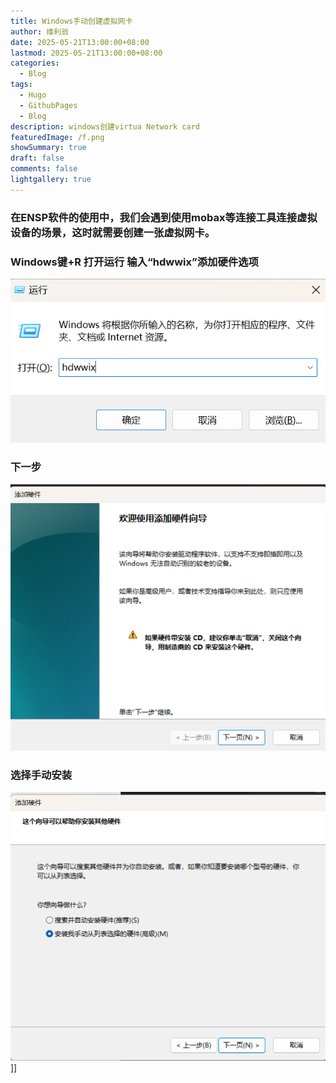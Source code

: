```yaml
---
title: Windows手动创建虚拟网卡
author: 维利翁
date: 2025-05-21T13:00:00+08:00
lastmod: 2025-05-21T13:00:00+08:00
categories:
  - Blog
tags:
  - Hugo
  - GithubPages
  - Blog
description: windows创建virtua Network card
featuredImage: /f.png
showSummary: true
draft: false
comments: false
lightgallery: true
---
```

### 在ENSP软件的使用中，我们会遇到使用mobax等连接工具连接虚拟设备的场景，这时就需要创建一张虚拟网卡。

### Windows键+R 打开运行 输入“hdwwix”添加硬件选项
![](1.png)
### 下一步
![](2.png)
### 选择手动安装
![](3.png)]]